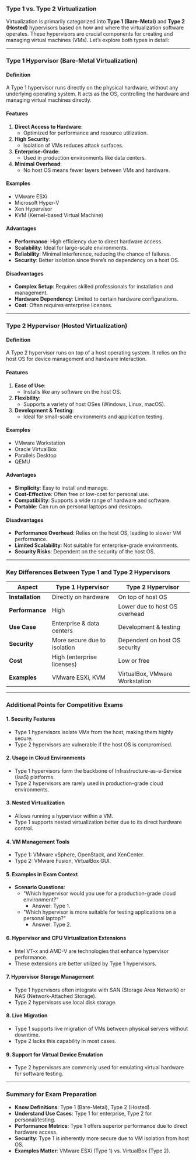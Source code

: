 ### **Type 1 vs. Type 2 Virtualization**  

Virtualization is primarily categorized into **Type 1 (Bare-Metal)** and **Type 2 (Hosted)** hypervisors based on how and where the virtualization software operates. These hypervisors are crucial components for creating and managing virtual machines (VMs). Let’s explore both types in detail:

---

### **Type 1 Hypervisor (Bare-Metal Virtualization)**  

#### **Definition**  
A Type 1 hypervisor runs directly on the physical hardware, without any underlying operating system. It acts as the OS, controlling the hardware and managing virtual machines directly.  

#### **Features**  
1. **Direct Access to Hardware**:  
   - Optimized for performance and resource utilization.  
2. **High Security**:  
   - Isolation of VMs reduces attack surfaces.  
3. **Enterprise-Grade**:  
   - Used in production environments like data centers.  
4. **Minimal Overhead**:  
   - No host OS means fewer layers between VMs and hardware.  

#### **Examples**  
- VMware ESXi  
- Microsoft Hyper-V  
- Xen Hypervisor  
- KVM (Kernel-based Virtual Machine)  

#### **Advantages**  
- **Performance**: High efficiency due to direct hardware access.  
- **Scalability**: Ideal for large-scale environments.  
- **Reliability**: Minimal interference, reducing the chance of failures.  
- **Security**: Better isolation since there’s no dependency on a host OS.  

#### **Disadvantages**  
- **Complex Setup**: Requires skilled professionals for installation and management.  
- **Hardware Dependency**: Limited to certain hardware configurations.  
- **Cost**: Often requires enterprise licenses.  

---

### **Type 2 Hypervisor (Hosted Virtualization)**  

#### **Definition**  
A Type 2 hypervisor runs on top of a host operating system. It relies on the host OS for device management and hardware interaction.  

#### **Features**  
1. **Ease of Use**:  
   - Installs like any software on the host OS.  
2. **Flexibility**:  
   - Supports a variety of host OSes (Windows, Linux, macOS).  
3. **Development & Testing**:  
   - Ideal for small-scale environments and application testing.  

#### **Examples**  
- VMware Workstation  
- Oracle VirtualBox  
- Parallels Desktop  
- QEMU  

#### **Advantages**  
- **Simplicity**: Easy to install and manage.  
- **Cost-Effective**: Often free or low-cost for personal use.  
- **Compatibility**: Supports a wide range of hardware and software.  
- **Portable**: Can run on personal laptops and desktops.  

#### **Disadvantages**  
- **Performance Overhead**: Relies on the host OS, leading to slower VM performance.  
- **Limited Scalability**: Not suitable for enterprise-grade environments.  
- **Security Risks**: Dependent on the security of the host OS.  

---

### **Key Differences Between Type 1 and Type 2 Hypervisors**  

| **Aspect**              | **Type 1 Hypervisor**         | **Type 2 Hypervisor**         |  
|-------------------------|------------------------------|-------------------------------|  
| **Installation**         | Directly on hardware         | On top of host OS             |  
| **Performance**          | High                        | Lower due to host OS overhead |  
| **Use Case**             | Enterprise & data centers   | Development & testing         |  
| **Security**             | More secure due to isolation | Dependent on host OS security |  
| **Cost**                 | High (enterprise licenses)  | Low or free                   |  
| **Examples**             | VMware ESXi, KVM            | VirtualBox, VMware Workstation |  

---

### **Additional Points for Competitive Exams**  

#### **1. Security Features**  
- Type 1 hypervisors isolate VMs from the host, making them highly secure.  
- Type 2 hypervisors are vulnerable if the host OS is compromised.  

#### **2. Usage in Cloud Environments**  
- Type 1 hypervisors form the backbone of Infrastructure-as-a-Service (IaaS) platforms.  
- Type 2 hypervisors are rarely used in production-grade cloud environments.  

#### **3. Nested Virtualization**  
- Allows running a hypervisor within a VM.  
- Type 1 supports nested virtualization better due to its direct hardware control.  

#### **4. VM Management Tools**  
- Type 1: VMware vSphere, OpenStack, and XenCenter.  
- Type 2: VMware Fusion, VirtualBox GUI.  

#### **5. Examples in Exam Context**  
- **Scenario Questions**:  
  - "Which hypervisor would you use for a production-grade cloud environment?"  
    - Answer: Type 1.  
  - "Which hypervisor is more suitable for testing applications on a personal laptop?"  
    - Answer: Type 2.  

#### **6. Hypervisor and CPU Virtualization Extensions**  
- Intel VT-x and AMD-V are technologies that enhance hypervisor performance.  
- These extensions are better utilized by Type 1 hypervisors.  

#### **7. Hypervisor Storage Management**  
- Type 1 hypervisors often integrate with SAN (Storage Area Network) or NAS (Network-Attached Storage).  
- Type 2 hypervisors use local disk storage.  

#### **8. Live Migration**  
- Type 1 supports live migration of VMs between physical servers without downtime.  
- Type 2 lacks this capability in most cases.  

#### **9. Support for Virtual Device Emulation**  
- Type 2 hypervisors are commonly used for emulating virtual hardware for software testing.  

---

### Summary for Exam Preparation  
- **Know Definitions**: Type 1 (Bare-Metal), Type 2 (Hosted).  
- **Understand Use Cases**: Type 1 for enterprise, Type 2 for personal/testing.  
- **Performance Metrics**: Type 1 offers superior performance due to direct hardware access.  
- **Security**: Type 1 is inherently more secure due to VM isolation from host OS.  
- **Examples Matter**: VMware ESXi (Type 1) vs. VirtualBox (Type 2).  
